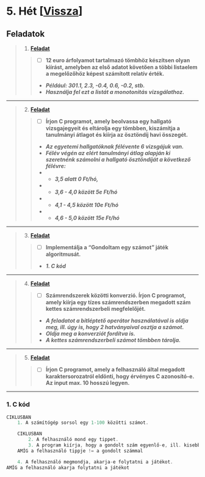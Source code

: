 # 5. Hét [[Vissza](https://github.com/OraveczJozsef/Miskolci_Egyetem/tree/main/Programoz%C3%A1s%20Alapjai/Szorgalmi%20Feladatok)]

## Feladatok
> 1. **[Feladat]()**
> > - [ ] **12 euro árfolyamot tartalmazó tömbhöz készítsen olyan kiírást, amelyben az első adatot követően a többi listaelem a megelőzőhöz képest számított relatív érték.**
> > - ***Például: 301.1, 2.3, -0.4, 0.6, -0.2, stb.***
> > - ***Használja fel ezt a listát a monotonitás vizsgálathoz.***
----
> 2. **[Feladat]()**
> > - [ ] **Írjon C programot, amely beolvassa egy hallgató vizsgajegyeit és eltárolja egy tömbben, kiszámítja a tanulmányi átlagot és kiírja az ösztöndíj havi összegét.**
> > - ***Az egyetemi hallgatóknak félévente 6 vizsgájuk van.***
> > - ***Félév végén az elért tanulmányi átlag alapján ki szeretnénk számolni a hallgató ösztöndíját a következő félévre:***
> > - - ***3,5 alatt 0 Ft/hó,***
> > - - ***3,6 - 4,0 között 5e Ft/hó***
> > - - ***4,1 - 4,5 között 10e Ft/hó***
> > - - ***4,6 - 5,0 között 15e Ft/hó***
----
> 3. **[Feladat]()**
> > - [ ] **Implementálja a “Gondoltam egy számot” játék algoritmusát.**
> > - ***1. C kód***
----
> 4. **[Feladat]()**
> > - [ ] **Számrendszerek közötti konverzió. Írjon C programot, amely kiírja egy tízes számrendszerben megadott szám kettes számrendszerbeli megfelelőjét.**
> > - ***A feladatot a bitléptető operátor használatával is oldja meg, ill. úgy is, hogy 2 hatványaival osztja a számot.***
> > - ***Oldja meg a konverziót fordítva is.***
> > - ***A kettes számrendszerbeli számot tömbben tárolja.***
----
> 5. **[Feladat]()**
> > - [ ] **Írjon C programot, amely a felhasználó által megadott karaktersorozatról eldönti, hogy érvényes C azonosító-e. Az input max. 10 hosszú legyen.**
----

### 1. C kód
```c
CIKLUSBAN
    1. A számítógép sorsol egy 1-100 közötti számot.

    CIKLUSBAN
        2. A felhasználó mond egy tippet.
        3. A program kiírja, hogy a gondolt szám egyenlő-e, ill. kisebb vagy nagyobb-e, mint a felhasználó tippje.
    AMÍG a felhasználó tippje != a gondolt számmal

    4. A felhasználó megmondja, akarja-e folytatni a játékot.
AMÍG a felhasználó akarja folytatni a játékot
```